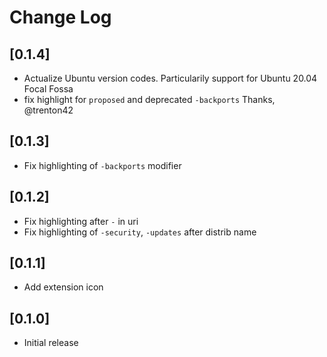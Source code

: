 # Change Log

## [0.1.4]

- Actualize Ubuntu version codes. Particularily support for Ubuntu 20.04 Focal Fossa
- fix highlight for `proposed` and deprecated `-backports`
Thanks, @trenton42

## [0.1.3]

- Fix highlighting of `-backports` modifier

## [0.1.2]

- Fix highlighting after `-` in uri
- Fix highlighting of `-security`, `-updates` after distrib name

## [0.1.1]

- Add extension icon

## [0.1.0]

- Initial release
